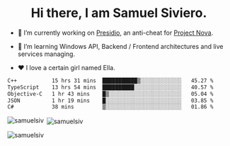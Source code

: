 <h1 align="center">Hi there, I am Samuel Siviero.</h1>

- 🔭 I’m currently working on [Presidio](https://presidio.ac), an anti-cheat for [Project Nova](https://discord.gg/novafn).

- 🌱 I’m learning Windows API, Backend / Frontend architectures and live services managing.

- ❤️ I love a certain girl named Ella.

<!--START_SECTION:waka-->

```txt
C++           15 hrs 31 mins  ███████████▒░░░░░░░░░░░░░   45.27 %
TypeScript    13 hrs 54 mins  ██████████░░░░░░░░░░░░░░░   40.57 %
Objective-C   1 hr 43 mins    █▒░░░░░░░░░░░░░░░░░░░░░░░   05.04 %
JSON          1 hr 19 mins    █░░░░░░░░░░░░░░░░░░░░░░░░   03.85 %
C#            38 mins         ▒░░░░░░░░░░░░░░░░░░░░░░░░   01.86 %
```

<!--END_SECTION:waka-->

<p><img align="left" src="https://github-readme-stats.vercel.app/api/top-langs?username=samuelsiv&show_icons=true&locale=en&layout=compact&theme=radical" alt="samuelsiv" /></p>

<p>&nbsp;<img align="center" src="https://github-readme-stats.vercel.app/api?username=samuelsiv&show_icons=true&locale=en&theme=radical" alt="samuelsiv" /></p>
<p align="left"> <img src="https://komarev.com/ghpvc/?username=samuelsiv&label=Profile%20views&color=0e75b6&style=flat" alt="samuelsiv" /> </p>

